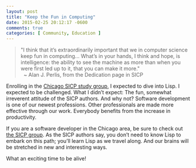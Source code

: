 ```yaml
---
layout: post
title: "Keep the Fun in Computing"
date: 2015-02-25 20:12:17 -0600
comments: true
categories: [ Community, Education ]
---
```

>"I think that it’s extraordinarily important that we in computer science keep fun in computing... What’s in your hands, I think and hope, is intelligence: the ability to see the machine as more than when you were first led up to it, that you can make it more."
><br/>&nbsp;
>~ Alan J. Perlis,
>from the Dedication page in SICP

Enrolling in the [Chicago SICP study group](http://www.eventbrite.com/e/sicp-chicago-w-dave-astels-tickets-15525870296), I expected to dive into Lisp. I expected to be challenged. What I didn’t expect: The fun, somewhat irreverent attitude of the SICP authors. And why not? Software development is one of our newest professions. Other professionals are made more effective through our work. Everybody benefits from the increase in productivity. 

<!--more-->

If you are a software developer in the Chicago area, be sure to check out [the SICP group](http://www.eventbrite.com/e/sicp-chicago-w-dave-astels-tickets-15525870296). As the SICP authors say, you don’t need to know Lisp to embark on this path; you’ll learn Lisp as we travel along. And our brains will be stretched in new and interesting ways.

What an exciting time to be alive!
